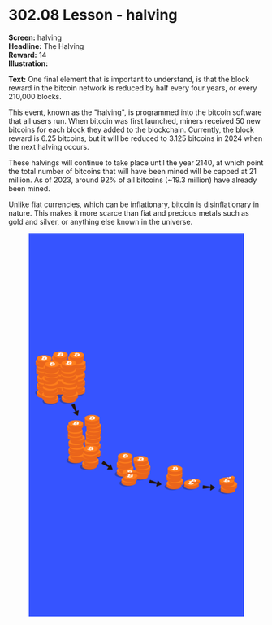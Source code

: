 # 302.08 Lesson - halving

**Screen:** halving\
**Headline:** The Halving\
**Reward:** 14\
**Illustration:**

**Text:** One final element that is important to understand, is that the block reward in the bitcoin network is reduced by half every four years, or every 210,000 blocks.&#x20;

This event, known as the "halving", is programmed into the bitcoin software that all users run. When bitcoin was first launched, miners received 50 new bitcoins for each block they added to the blockchain. Currently, the block reward is 6.25 bitcoins, but it will be reduced to 3.125 bitcoins in 2024 when the next halving occurs.&#x20;

These halvings will continue to take place until the year 2140, at which point the total number of bitcoins that will have been mined will be capped at 21 million. As of 2023, around 92% of all bitcoins (\~19.3 million) have already been mined.&#x20;

Unlike fiat currencies, which can be inflationary, bitcoin is disinflationary in nature. This makes it more scarce than fiat and precious metals such as gold and silver, or anything else known in the universe.

<figure><img src="../.gitbook/assets/302-08.png" alt=""><figcaption></figcaption></figure>
